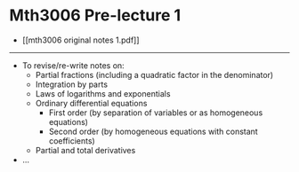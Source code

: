 # Mth3006 Pre-lecture 1

- [[mth3006 original notes 1.pdf]]

---

- To revise/re-write notes on:
	- Partial fractions (including a quadratic factor in the denominator)
	- Integration by parts
	- Laws of logarithms and exponentials
	- Ordinary differential equations
		- First order (by separation of variables or as homogeneous equations)
		- Second order (by homogeneous equations with constant coefficients)
	- Partial and total derivatives
- …
